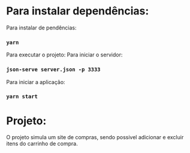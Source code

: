 # Para instalar dependências:

Para instalar de pendências:
### `yarn`

Para executar o projeto: 
Para iniciar o servidor:
### `json-serve server.json -p 3333`
Para iniciar a aplicação:
### `yarn start`

# Projeto:
O projeto simula um site de compras, sendo possivel adicionar e excluir itens do carrinho de compra. 
